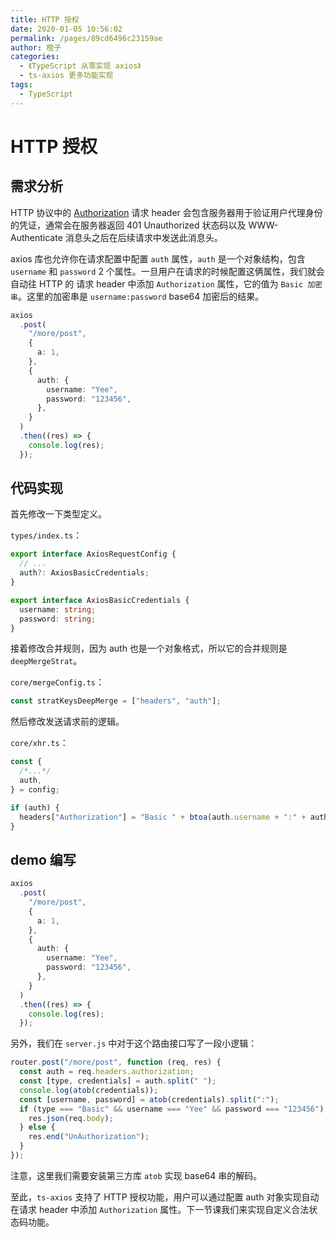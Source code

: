 ```yaml
---
title: HTTP 授权
date: 2020-01-05 10:56:02
permalink: /pages/89cd6496c23159ae
author: 橙子
categories:
  - 《TypeScript 从零实现 axios》
  - ts-axios 更多功能实现
tags:
  - TypeScript
---
```


# HTTP 授权

## 需求分析

HTTP 协议中的 [Authorization](https://developer.mozilla.org/en-US/docs/Web/HTTP/Headers/Authorization) 请求 header 会包含服务器用于验证用户代理身份的凭证，通常会在服务器返回 401 Unauthorized 状态码以及 WWW-Authenticate 消息头之后在后续请求中发送此消息头。

axios 库也允许你在请求配置中配置 `auth` 属性，`auth` 是一个对象结构，包含 `username` 和 `password` 2 个属性。一旦用户在请求的时候配置这俩属性，我们就会自动往 HTTP 的 请求 header 中添加 `Authorization` 属性，它的值为 `Basic 加密串`。这里的加密串是 `username:password` base64 加密后的结果。

```typescript
axios
  .post(
    "/more/post",
    {
      a: 1,
    },
    {
      auth: {
        username: "Yee",
        password: "123456",
      },
    }
  )
  .then((res) => {
    console.log(res);
  });
```

## 代码实现

首先修改一下类型定义。

`types/index.ts`：

```typescript
export interface AxiosRequestConfig {
  // ...
  auth?: AxiosBasicCredentials;
}

export interface AxiosBasicCredentials {
  username: string;
  password: string;
}
```

接着修改合并规则，因为 auth 也是一个对象格式，所以它的合并规则是 `deepMergeStrat`。

`core/mergeConfig.ts`：

```typescript
const stratKeysDeepMerge = ["headers", "auth"];
```

然后修改发送请求前的逻辑。

`core/xhr.ts`：

```typescript
const {
  /*...*/
  auth,
} = config;

if (auth) {
  headers["Authorization"] = "Basic " + btoa(auth.username + ":" + auth.password);
}
```

## demo 编写

```typescript
axios
  .post(
    "/more/post",
    {
      a: 1,
    },
    {
      auth: {
        username: "Yee",
        password: "123456",
      },
    }
  )
  .then((res) => {
    console.log(res);
  });
```

另外，我们在 `server.js` 中对于这个路由接口写了一段小逻辑：

```javascript
router.post("/more/post", function (req, res) {
  const auth = req.headers.authorization;
  const [type, credentials] = auth.split(" ");
  console.log(atob(credentials));
  const [username, password] = atob(credentials).split(":");
  if (type === "Basic" && username === "Yee" && password === "123456") {
    res.json(req.body);
  } else {
    res.end("UnAuthorization");
  }
});
```

注意，这里我们需要安装第三方库 `atob` 实现 base64 串的解码。

至此，`ts-axios` 支持了 HTTP 授权功能，用户可以通过配置 auth 对象实现自动在请求 header 中添加 `Authorization` 属性。下一节课我们来实现自定义合法状态码功能。
